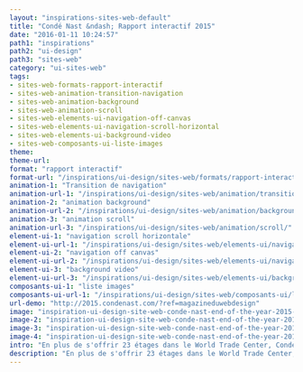 ```yaml
---
layout: "inspirations-sites-web-default"
title: "Condé Nast &ndash; Rapport interactif 2015"
date: "2016-01-11 10:24:57"
path1: "inspirations"
path2: "ui-design"
path3: "sites-web"
category: "ui-sites-web"
tags:
- sites-web-formats-rapport-interactif
- sites-web-animation-transition-navigation
- sites-web-animation-background
- sites-web-animation-scroll
- sites-web-elements-ui-navigation-off-canvas
- sites-web-elements-ui-navigation-scroll-horizontal
- sites-web-elements-ui-background-video
- sites-web-composants-ui-liste-images
theme:
theme-url:
format: "rapport interactif"
format-url: "/inspirations/ui-design/sites-web/formats/rapport-interactif/"
animation-1: "Transition de navigation"
animation-url-1: "/inspirations/ui-design/sites-web/animation/transition-navigation/"
animation-2: "animation background"
animation-url-2: "/inspirations/ui-design/sites-web/animation/background/"
animation-3: "animation scroll"
animation-url-3: "/inspirations/ui-design/sites-web/animation/scroll/"
element-ui-1: "navigation scroll horizontale"
element-ui-url-1: "/inspirations/ui-design/sites-web/elements-ui/navigation-scroll-horizontal/"
element-ui-2: "navigation off canvas"
element-ui-url-2: "/inspirations/ui-design/sites-web/elements-ui/navigation-off-canvas/"
element-ui-3: "background video"
element-ui-url-3: "/inspirations/ui-design/sites-web/elements-ui/background-video/"
composants-ui-1: "liste images"
composants-ui-url-1: "/inspirations/ui-design/sites-web/composants-ui/liste-images/"
url-demo: "http://2015.condenast.com/?ref=magazineduwebdesign"
image: "inspiration-ui-design-site-web-conde-nast-end-of-the-year-2015-1.jpg"
image-2: "inspiration-ui-design-site-web-conde-nast-end-of-the-year-2015-2.jpg"
image-3: "inspiration-ui-design-site-web-conde-nast-end-of-the-year-2015-3.jpg"
image-4: "inspiration-ui-design-site-web-conde-nast-end-of-the-year-2015-4.jpg"
intro: "En plus de s'offrir 23 étages dans le World Trade Center, Condé Nast se fait plaisir avec un rapport interactif 2015 plein de charme. La navigation en scroll horziontal est un peu déroutante mais certains contenus valent quelques tours de molettes 🐀. Et le layout ne fait pas PowerPoint 👊."
description: "En plus de s'offrir 23 étages dans le World Trade Center, Condé Nast se fait plaisir avec un rapport interactif 2015 plein de charme."
---
```

